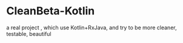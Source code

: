 # CleanBeta-Kotlin
a real project , which use Kotlin+RxJava, and try to be more cleaner, testable, beautiful
